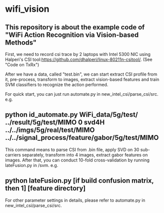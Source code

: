 # wifi_vision
This repository is about the example code of "WiFi Action Recognition via Vision-based Methods"
-
First, we need to record csi trace by 2 laptops with Intel 5300 NIC using Halperi's CSI tool:https://github.com/dhalperi/linux-80211n-csitool/.
(See "Code on TxRx")

After we have a data, called "test.bin", we can start extract CSI profile from it, pre-process, transform to images, extract vision-based features and train SVM classifiers to recognize the action performed.

For quick start, you can just run automate.py in new_intel_csi/parse_csi/src. e.g.

python id_automate.py WiFi_data/5g/test/ ../result/5g/test/MIMO 0 svd4H ../../imgs/5g/real/test/MIMO ../../signal_process/feature/gabor/5g/test/MIMO
---
This command means to parse CSI from .bin file, apply SVD on 30 sub-carriers separately, transform into 4 images, extract gabor features on images. After that, you can conduct 10-fold cross-validation by running lateFusion.py in /svm. e.g.

python lateFusion.py [if build confusion matrix, then 1] [feature directory]
---
For other parameter settings in details, please refer to automate.py in new_intel_csi/parse_csi/src.


